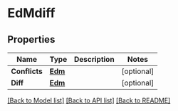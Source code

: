 # EdMdiff

## Properties

Name | Type | Description | Notes
------------ | ------------- | ------------- | -------------
**Conflicts** | [**Edm**](EDM.md) |  | [optional] 
**Diff** | [**Edm**](EDM.md) |  | [optional] 

[[Back to Model list]](../README.md#documentation-for-models) [[Back to API list]](../README.md#documentation-for-api-endpoints) [[Back to README]](../README.md)


